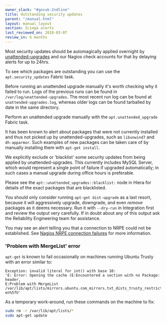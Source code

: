 ```yaml
---
owner_slack: "#govuk-2ndline"
title: Outstanding security updates
parent: "/manual.html"
layout: manual_layout
section: Icinga alerts
last_reviewed_on: 2018-03-07
review_in: 6 months
---
```


Most security updates should be automagically applied overnight by
[unattended-upgrades](https://help.ubuntu.com/community/AutomaticSecurityUpdates#Using_the_.22unattended-upgrades.22_package)
and our Nagios check accounts for that by delaying alerts for up to
24hrs.

To see which packages are outstanding you can use the
`apt.security_updates` Fabric task.

Before running an unattended upgrade manually it's worth checking why it
failed to run. Logs of the previous runs can be found in
`/var/log/unattended-upgrades`. The most recent run log can be found at
`unattended-upgrades.log`, whereas older logs can be found tarballed by
date in the same directory.

Perform an unattended upgrade manually with the `apt.unattended_upgrade`
Fabric task.

It has been known to alert about packages that were not currently
installed and thus not picked up by unattended-upgrades, such as
`libunwind7` and `dh-apparmor`. Such examples of new packages can be
taken care of by manually installing them with `apt-get install`.

We explicitly exclude or 'blacklist' some security updates from being
applied by unattended-upgrades. This currently includes MySQL Server,
which would represent a single point of failure if upgraded
automatically; in such cases a manual upgrade during office hours is
preferable.

Please see the `apt::unattended_upgrades::blacklist:` node in Hiera for
details of the exact packages that are blacklisted.

You should only consider running `apt-get dist-upgrade` as a last
resort, because it will aggressively upgrade, downgrade, and even
_remove_ packages as it deems necessary. Run it with `--dry-run` in
Integration first and review the output very carefully. If in doubt
about any of this output ask the Reliability Engineering team for
assistance.

You may see an alert telling you that a connection to NRPE could not be
established. See [Nagios NRPE connection
failures](alerts/nagios-nrpe-connection-failures.html) for more
information.

### 'Problem with MergeList' error

`apt-get` is known to fail occasionally on machines running Ubuntu
Trusty with an error similar to:

```
Exception: invalid literal for int() with base 10:
'E: Error: Opening the cache (E:Encountered a section with no Package: header,
E:Problem with MergeList /var/lib/apt/lists/mirrors.ubuntu.com_mirrors.txt_dists_trusty_restricted_i18n_Translation-en%5fU'
```

As a temporary work-around, run these commands on the machine to fix:

```bash
sudo rm -r /var/lib/apt/lists/*
sudo apt-get update
```

